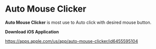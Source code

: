 # Auto Mouse Clicker
**Auto Mouse Clicker** is most use to Auto click with desired mouse button.

**Download iOS Application**

https://apps.apple.com/us/app/auto-mouse-clicker/id6455595104
